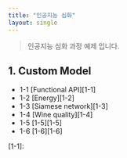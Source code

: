 ```yaml
---
title: "인공지능 심화"
layout: single
---
```


> 인공지능 심화 과정 예제 입니다.

## 1. Custom Model
* 1-1 [Functional API][1-1]
* 1-2 [Energy][1-2]
* 1-3 [Siamese network][1-3]
* 1-4 [Wine quality][1-4]
* 1-5 [1-5][1-5]
* 1-6 [1-6][1-6]

[1-1]:
